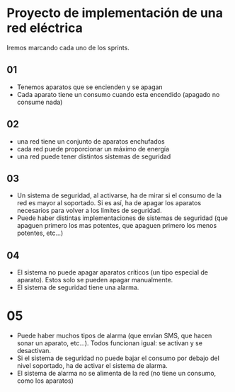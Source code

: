 # Proyecto de implementación de una red eléctrica

Iremos marcando cada uno de los sprints.

## 01
 - Tenemos aparatos que se encienden y se apagan
 - Cada aparato tiene un consumo cuando esta encendido (apagado no
consume nada)

## 02
 - una red tiene un conjunto de aparatos enchufados
 - cada red puede proporcionar un máximo de energía
 - una red puede tener distintos sistemas de seguridad

## 03 
 - Un sistema de seguridad, al activarse, ha de mirar si el consumo de la
red es mayor al soportado.
 Si es así, ha de apagar los aparatos necesarios para volver a los
limites de seguridad.
 - Puede haber distintas implementaciones de sistemas de seguridad
(que apaguen primero los mas potentes, que apaguen primero los
menos potentes, etc...)

## 04
 - El sistema no puede apagar aparatos críticos (un tipo especial de
aparato). Estos solo se pueden apagar manualmente.
 - El sistema de seguridad tiene una alarma.

# 05
 - Puede haber muchos tipos de alarma (que envían SMS, que hacen
sonar un aparato, etc...). Todos funcionan igual: se activan y se
desactivan.
 - Si el sistema de seguridad no puede bajar el consumo por debajo del
nivel soportado, ha de activar el sistema de alarma.
 - El sistema de alarma no se alimenta de la red (no tiene un consumo,
como los aparatos)
